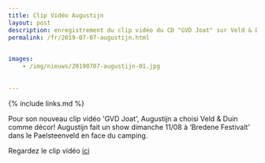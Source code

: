 ```yaml
---
title: Clip Vidéo Augustijn
layout: post
description: enregistrement du clip vidéo du CD "GVD Joat" sur Veld & Duin
permalink: /fr/2019-07-07-augustijn.html

    
images: 
    - /img/nieuws/20190707-augustijn-01.jpg
    
    
---
```


{% include links.md %}

Pour son nouveau clip vidéo 'GVD Joat', Augustijn a choisi Veld & Duin comme décor! Augustijn fait un show dimanche 11/08 à ‘Bredene Festivalt’ dans le Paelsteenveld en face du camping. 

Regardez le clip vidéo [ici](https://www.youtube.com/watch?v=XLNOokWtoqc)
